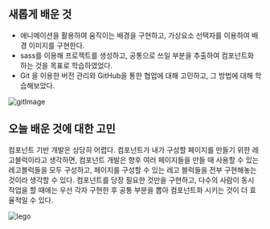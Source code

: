 ## 새롭게 배운 것

- 애니메이션을 활용하여 움직이는 배경을 구현하고, 가상요소 선택자를 이용하여 배경 이미지를 구현한다.
- sass를 이용해 프로젝트를 생성하고, 공통으로 쓰일 부분을 추출하여 컴포넌트화 하는 것을 목표로 학습하였었다.
- Git 을 이용한 버전 관리와 GitHub을 통한 협업에 대해 고민하고, 그 방법에 대해 학습해보았다.

![gitImage](https://media.giphy.com/media/cFkiFMDg3iFoI/giphy.gif)

## 오늘 배운 것에 대한 고민

컴포넌트 기반 개발은 상당히 어렵다. 컴포넌트가 내가 구성할 페이지를 만들기 위한 레고블럭이라고 생각하면, 컴포넌트 개발은 향후 여러 페이지들을 만들 때 사용할 수 있는 레고블럭들을 모두 구성하고, 페이지를 구성할 수 있는 레고 블럭들을 전부 구현해놓는 것이라 생각할 수 있다.  컴포넌트를 당장 필요한 것만을 구현하고, 다수의 사람이 동시 작업을 할 때에는 우선 각자 구현한 후 공통 부분을 뽑아 컴포넌트화 시키는 것이 더 효율적일 수 있다.

![lego](https://media.giphy.com/media/3o7TKzhPqGvUDm3pba/giphy.gif)
